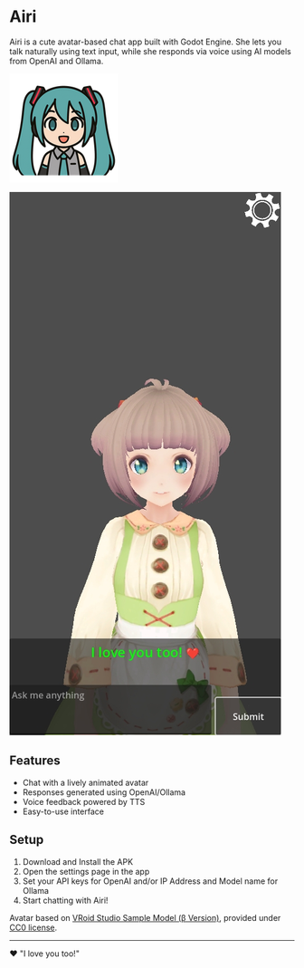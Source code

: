 # Airi

Airi is a cute avatar-based chat app built with Godot Engine. She lets you talk naturally using text input, while she responds via voice using AI models from OpenAI and Ollama.

<img src="images/app.png" alt="App Icon" width="192" height="192">


![Airi](images/airi.jpg)

## Features

- Chat with a lively animated avatar
- Responses generated using OpenAI/Ollama
- Voice feedback powered by TTS
- Easy-to-use interface

## Setup

1. Download and Install the APK
2. Open the settings page in the app
3. Set your API keys for OpenAI and/or IP Address and Model name for Ollama
4. Start chatting with Airi!

Avatar based on [VRoid Studio Sample Model (β Version)](https://vroid.pixiv.help/hc/en-us/articles/360014900273-%CE%B2-Ver-AvatarSample-2), provided under [CC0 license](https://creativecommons.org/publicdomain/zero/1.0/).

---

❤️ "I love you too!"
